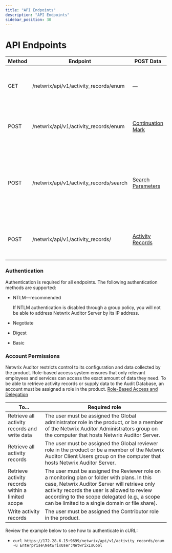 ```yaml
---
title: "API Endpoints"
description: "API Endpoints"
sidebar_position: 30
---
```


# API Endpoints

| Method | Endpoint                                | POST Data                                         | Description                                                                                                                    |
| ------ | --------------------------------------- | ------------------------------------------------- | ------------------------------------------------------------------------------------------------------------------------------ |
| GET    | /netwrix/api/v1/activity_records/enum   | —                                                 | Returns Activity Records. [Retrieve Activity Records](/docs/auditor/10.8/api/retrieveactivityrecords.md)                                              |
| POST   | /netwrix/api/v1/activity_records/enum   | [Continuation Mark](/docs/auditor/10.8/api/postdata/continuationmark.md) | Returns next 1,000 Activity Records. [Continuation Mark](/docs/auditor/10.8/api/postdata/continuationmark.md)                                         |
| POST   | /netwrix/api/v1/activity_records/search | [Search Parameters](/docs/auditor/10.8/api/postdata/searchparameters.md) | Returns Activity Records matching a criteria defined in search parameters. [Search Activity Records](/docs/auditor/10.8/api/searchactivityrecords.md) |
| POST   | /netwrix/api/v1/activity_records/       | [Activity Records](/docs/auditor/10.8/api/postdata/activityrecords.md)   | Writes data to the Audit Database. [Write Activity Records](/docs/auditor/10.8/api/writeactivityrecords.md)                                           |

### Authentication

Authentication is required for all endpoints. The following authentication methods are supported:

- NTLM—recommended

    If NTLM authentication is disabled through a group policy, you will not be able to address
    Netwrix Auditor Server by its IP address.

- Negotiate
- Digest
- Basic

### Account Permissions

Netwrix Auditor restricts control to its configuration and data collected by the product. Role-based
access system ensures that only relevant employees and services can access the exact amount of data
they need. To be able to retrieve activity records or supply data to the Audit Database, an account
must be assigned a role in the product.
[Role-Based Access and Delegation](/docs/auditor/10.8/admin/monitoringplans/delegation.md)

| To...                                            | Required role                                                                                                                                                                                                                                                                                   |
| ------------------------------------------------ | ----------------------------------------------------------------------------------------------------------------------------------------------------------------------------------------------------------------------------------------------------------------------------------------------- |
| Retrieve all activity records and write data     | The user must be assigned the Global administrator role in the product, or be a member of the Netwrix Auditor Administrators group on the computer that hosts Netwrix Auditor Server.                                                                                                           |
| Retrieve all activity records                    | The user must be assigned the Global reviewer role in the product or be a member of the Netwrix Auditor Client Users group on the computer that hosts Netwrix Auditor Server.                                                                                                                   |
| Retrieve activity records within a limited scope | The user must be assigned the Reviewer role on a monitoring plan or folder with plans. In this case, Netwrix Auditor Server will retrieve only activity records the user is allowed to review according to the scope delegated (e.g., a scope can be limited to a single domain or file share). |
| Write activity records                           | The user must be assigned the Contributor role in the product.                                                                                                                                                                                                                                  |

Review the example below to see how to authenticate in cURL:

- `curl https://172.28.6.15:9699/netwrix/api/v1/activity_records/enum -u Enterprise\NetwrixUser:NetwrixIsCool`
